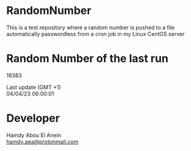 # RandomNumber    
This is a test repository where a random number is pushed to a file automatically passwordless from a cron job in my Linux CentOS server    
# Random Number of the last run   
19383
      
Last update (GMT +1)    
04/04/23 06:00:01
# Developer    
Hamdy Abou El Anein   
hamdy.aea@protonmail.com
